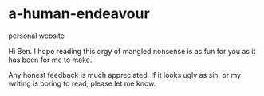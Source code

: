 # a-human-endeavour
personal website

Hi Ben. I hope reading this orgy of mangled nonsense is as fun for you as it has been for me to make.

Any honest feedback is much appreciated. If it looks ugly as sin, or my writing is boring to read, please let me know.
